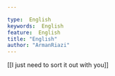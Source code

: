 ```yaml
---

type:  English
keywords:  English
feature:  English
title: "English"
author: "ArmanRiazi"
---
```



[[I just need to sort it out with you]]